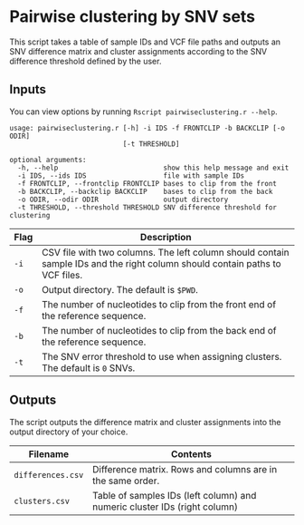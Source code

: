 # Pairwise clustering by SNV sets
This script takes a table of sample IDs and VCF file paths and outputs an SNV difference matrix and cluster assignments according to the SNV difference threshold defined by the user.

## Inputs
You can view options by running `Rscript pairwiseclustering.r --help`.
```
usage: pairwiseclustering.r [-h] -i IDS -f FRONTCLIP -b BACKCLIP [-o ODIR]
                            [-t THRESHOLD]

optional arguments:
  -h, --help                          show this help message and exit
  -i IDS, --ids IDS                   file with sample IDs
  -f FRONTCLIP, --frontclip FRONTCLIP bases to clip from the front
  -b BACKCLIP, --backclip BACKCLIP    bases to clip from the back
  -o ODIR, --odir ODIR                output directory
  -t THRESHOLD, --threshold THRESHOLD SNV difference threshold for clustering
```

| Flag | Description                                                                                                                  |
| ---- | ---------------------------------------------------------------------------------------------------------------------------- |
| `-i` | CSV file with two columns. The left column should contain sample IDs and the right column should contain paths to VCF files. |
| `-o` | Output directory. The default is `$PWD`.                                                                                     |
| `-f` | The number of nucleotides to clip from the front end of the reference sequence.                                              |
| `-b` | The number of nucleotides to clip from the back end of the reference sequence.                                               |
| `-t` | The SNV error threshold to use when assigning clusters. The default is `0` SNVs.                                             |

## Outputs
The script outputs the difference matrix and cluster assignments into the output directory of your choice.

| Filename          | Contents                                                                  |
| ----------------- | ------------------------------------------------------------------------- |
| `differences.csv` | Difference matrix. Rows and columns are in the same order.                |
| `clusters.csv`    | Table of samples IDs (left column) and numeric cluster IDs (right column) |
